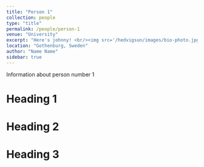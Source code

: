 ```yaml
---
title: "Person 1"
collection: people
type: "title"
permalink: /people/person-1
venue: "University"
excerpt: "Here's johnny! <br/><img src='/hedvigsun/images/bio-photo.jpg'> "
location: "Gothenburg, Sweden"
author: "Name Name"
sidebar: true
---
```


Information about person number 1

Heading 1
======

Heading 2
======

Heading 3
======